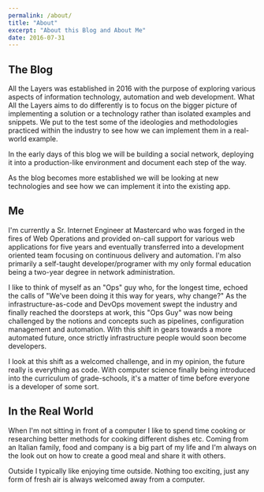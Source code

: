 ```yaml
---
permalink: /about/
title: "About"
excerpt: "About this Blog and About Me"
date: 2016-07-31
---
```

## The Blog
All the Layers was established in 2016 with the purpose of exploring various aspects of information technology, automation and web development.  What All the Layers aims to do differently is to focus on the bigger picture of implementing a solution or a technology rather than isolated examples and snippets.  We put to the test some of the ideologies and methodologies practiced within the industry to see how we can implement them in a real-world example.

In the early days of this blog we will be building a social network, deploying it into a production-like environment and document each step of the way.  

As the blog becomes more established we will be looking at new technologies and see how we can implement it into the existing app.

## Me

I'm currently a Sr. Internet Engineer at Mastercard who was forged in the fires of Web Operations and provided on-call support for various web applications for five years and eventually transferred into a development oriented team focusing on continuous delivery and automation.  I'm also primarily a self-taught developer/programer with my only formal education being a two-year degree in network administration.

I like to think of myself as an "Ops" guy who, for the longest time, echoed the calls of "We've been doing it this way for years, why change?"  As the infrastructure-as-code and DevOps movement swept the industry and finally reached the doorsteps at work, this "Ops Guy" was now being challenged by the notions and concepts such as pipelines, configuration management and automation.  With this shift in gears towards a more automated future, once strictly infrastructure people would soon become developers.

I look at this shift as a welcomed challenge, and in my opinion, the future really is everything as code.  With computer science finally being introduced into the curriculum of grade-schools, it's a matter of time before everyone is a developer of some sort.

## In the Real World

When I'm not sitting in front of a computer I like to spend time cooking or researching better methods for cooking different dishes etc.  Coming from an Italian family, food and company is a big part of my life and I'm always on the look out on how to create a good meal and share it with others.

Outside I typically like enjoying time outside.  Nothing too exciting, just any form of fresh air is always welcomed away from a computer.
